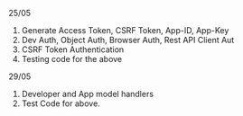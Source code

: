 25/05
1. Generate Access Token, CSRF Token, App-ID, App-Key
2. Dev Auth, Object Auth, Browser Auth, Rest API Client Aut
3. CSRF Token Authentication
4. Testing code for the above

29/05
1. Developer and App model handlers
2. Test Code for above.
